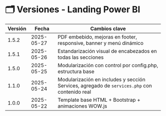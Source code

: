 # 🗂️ Versiones - Landing Power BI

| Versión | Fecha       | Cambios clave                                                    |
|---------|-------------|------------------------------------------------------------------|
| 1.5.2   | 2025-05-27  | PDF embebido, mejoras en footer, responsive, banner y menú dinámico |
| 1.5.1   | 2025-05-26  | Estandarización visual de encabezados en todas las secciones     |
| 1.5.0   | 2025-05-25  | Modularización con control por config.php, estructura base       |
| 1.1.0   | 2025-05-24  | Modularización en includes y sección Services, agregado de `services.php` con contenido real                   |
| 1.0.0   | 2025-05-22  | Template base HTML + Bootstrap + animaciones WOW.js              |
